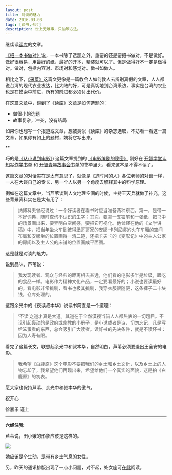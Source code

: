```yaml
---
layout: post
title: 对谈的魅力
date: 2016-03-08
tags: [读书,卡片]
description: 世上无难事，只怕笨方法。
---
```



继续读[读库](http://www.duku.cn/)的文章。

[《把一本书做对》](http://www.duku.cn/article-dukuhuodong-200.html)说，一本书除了选题之外，重要的还是要把书做对，不是做好。做好很容易，用最好的纸，最好的开本，精装就可以了。但是做得好不一定是做得对。做对，包括内容对、市场对和感觉对。做书如做人。

相比之下，[《采菜》](http://www.duku.cn/article-dukuhuodong-204.html)这篇文更像是一篇教会人如何教人去辨别真假的文章，人人都说台湾的现代农业发达，比大陆的好，可是真切地到台湾采访，事实是台湾的农业也是在摸索中前进，所有的前进都必须付出代价。

在这篇文章中，谈到了《读库》文章是如何选题的：

- 做很小的选题
- 故事复杂，冲突，没有结局

如果你也想写一个报道或文章，想被类似《读库》的杂志选取，不妨看一看这一篇文章，如果你有如上的题材，妨将它写出来。

**

巧的是[《从小说到电影》](http://www.duku.cn/article-dukuhuodong-206.html)) 这篇文章提到的 [《电影编剧的秘密》](https://book.douban.com/subject/25793459/) 刚好在 [开智学堂认知写作学书单](https://www.douban.com/doulist/39820236/) 和 [开智青年故事会书单](https://www.douban.com/doulist/36847674/)的书单里头，看来这本是不得不读了。

这篇文章的对话实在是太有意思了，就像是《追时间的人》各位老师的对谈一样，一人在大谈自己的专长，另一个人以另一个角度去解释其中的科学原理。

例如在这篇文章中，当芦苇谈到人文地理空间的时候，主持王天兵就做了补充，这些背景资料实在是太有用了：


>纳博科夫曾经说过：一个好读者在看书时应当准备两种东西。第一，是带一本好词典，随时查询不认识的生字；其次，要拿一支铅笔和一张纸，把书中的场景画出来，要弄明白空间感，要把它可视化。他曾经在他的《文学讲稿》中，把当年坐火车到彼得堡哥哥家的安娜·卡列尼娜的火车车厢的空间布局和安娜坐的位置画得一清二楚，还把卡夫卡的《变形记》中的主人公家的房间以及主人公的床铺的位置画成平面图。

这是就是对谈的魅力。

说到品味，芦苇说：

>我发现读者、观众与经典的距离相去甚远，他们看的电影多半是垃圾，跟吃的食品一样。电影作为精神文化产品，一定要看最好的；小说也要读最好的。看电影非常挑剔，看书也极其挑剔，我穿衣服很随便，这条裤子二十块钱，仓库处理的。

这跟余光中的《夜读叔本华》说读书简直是一个道理：

>‘不读’之道才真是大道。其道在于全然漠视当前人人都热衷的一切题目。不论引起轰动的是政府或宗教的小册子，是小说或者是诗，切勿忘记，凡是写给笨蛋看的东西，总会吸引广大读者。读好书的先决条件，就是不读坏书：因为人寿有限。

看完了这篇长文，联想起余光中和叔本华，自然明白，芦苇必须要退出王全安的电影。

>我希望《白鹿原》这个电影不要把我们的乡土和乡土文化，以及乡土上的人物忘却了，我希望他们再现出来，希望给他们一个真实的面貌，这是拍《白鹿原》的初衷。

愿大家也保持芦苇、余光中和叔本华的傲气。

祝开心

徐嘉乐 谨上

----

**六经注我**

芦苇说，田小娥的形象应该是这样的。

![](http://openmindclub.qiniudn.com/cnfeat/image/tianxiaoe.jpg)

她应该是个生动，是带有乡土气息的女性。

另，昨天的通讯排版出现了一点小问题，对不起，处女座可[在此](http://mesule.com/2016/03/email)阅读。



